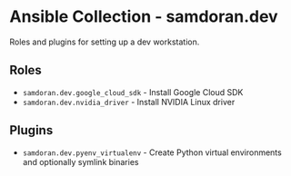 # Ansible Collection - samdoran.dev

Roles and plugins for setting up a dev workstation.

## Roles ##

- `samdoran.dev.google_cloud_sdk` - Install Google Cloud SDK
- `samdoran.dev.nvidia_driver` - Install NVIDIA Linux driver

## Plugins ##

- `samdoran.dev.pyenv_virtualenv` - Create Python virtual environments and optionally symlink binaries
